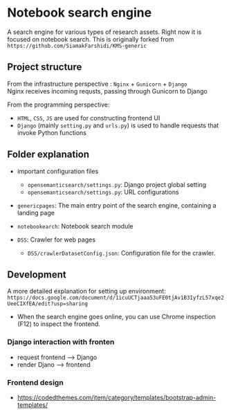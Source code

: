 #  Notebook search engine
A search engine for various types of research assets. 
Right now it is focused on notebook search. 
This is originally forked from `https://github.com/SiamakFarshidi/KMS-generic` 

## Project structure
From the infrastructure perspective : `Nginx` + `Gunicorn` + `Django` \
Nginx receives incoming requsts, passing through Gunicorn to Django


From the programming perspective: 
+ `HTML`, `CSS`, `JS` are used for constructing frontend UI
+ `Django` (mainly `setting.py` and `urls.py`) is used to handle requests that invoke Python functions



## Folder explanation
+ important configuration files
    - `opensemanticsearch/settings.py`: Django project global setting
    - `opensemanticsearch/settings.py`: URL configurations

+ `genericpages`: The main entry point of the search engine, containing a landing page

+ `notebookearch`: Notebook search module
+ `DSS`: Crawler for web pages
    - `DSS/crawlerDatasetConfig.json`: Configuration file for the crawler. 


## Development
A more detailed explanation for setting up environment: \
`https://docs.google.com/document/d/1icuUCTjaaa53uFE0tjAv1B3IyfzL57xqe2UeeCIXfEA/edit?usp=sharing`
+ When the search engine goes online, you can use Chrome inspection (F12) to inspect the frontend. 

### Django interaction with fronten
+ request frontend --> Django
+ render Djano --> frontend

### Frontend design
+ https://codedthemes.com/item/category/templates/bootstrap-admin-templates/